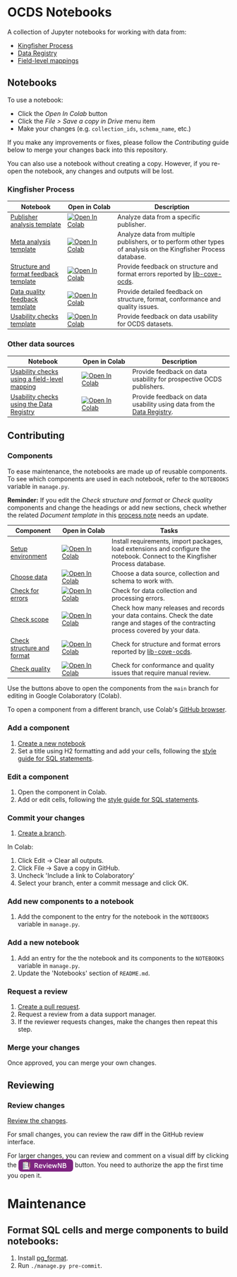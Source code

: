 # OCDS Notebooks

A collection of Jupyter notebooks for working with data from:

- [Kingfisher Process](https://kingfisher-process.readthedocs.io/en/latest/)
- [Data Registry](https://data.open-contracting.org)
- [Field-level mappings](https://www.open-contracting.org/resources/ocds-field-level-mapping-template/)

## Notebooks

To use a notebook:

* Click the *Open In Colab* button
* Click the *File > Save a copy in Drive* menu item
* Make your changes (e.g. `collection_ids`, `schema_name`, etc.)

If you make any improvements or fixes, please follow the *Contributing* guide below to merge your changes back into this repository.

You can also use a notebook without creating a copy. However, if you re-open the notebook, any changes and outputs will be lost.

### Kingfisher Process

Notebook | Open in Colab | Description
-- | -- | --
[Publisher analysis template](https://github.com/open-contracting/notebooks-ocds/blob/main/template_publisher_analysis.ipynb) | [![Open In Colab](https://colab.research.google.com/assets/colab-badge.svg)](https://colab.research.google.com/github/open-contracting/notebooks-ocds/blob/main/template_publisher_analysis.ipynb) | Analyze data from a specific publisher.
[Meta analysis template](https://github.com/open-contracting/notebooks-ocds/blob/main/template_meta_analysis.ipynb) | [![Open In Colab](https://colab.research.google.com/assets/colab-badge.svg)](https://colab.research.google.com/github/open-contracting/notebooks-ocds/blob/main/template_meta_analysis.ipynb) | Analyze data from multiple publishers, or to perform other types of analysis on the Kingfisher Process database.
[Structure and format feedback template](https://github.com/open-contracting/notebooks-ocds/blob/main/template_structure_and_format_feedback.ipynb) | [![Open In Colab](https://colab.research.google.com/assets/colab-badge.svg)](https://colab.research.google.com/github/open-contracting/notebooks-ocds/blob/main/template_structure_and_format_feedback.ipynb) | Provide feedback on structure and format errors reported by [lib-cove-ocds](https://github.com/open-contracting/lib-cove-ocds).
[Data quality feedback template](https://github.com/open-contracting/notebooks-ocds/blob/main/template_data_quality_feedback.ipynb) | [![Open In Colab](https://colab.research.google.com/assets/colab-badge.svg)](https://colab.research.google.com/github/open-contracting/notebooks-ocds/blob/main/template_data_quality_feedback.ipynb) | Provide detailed feedback on structure, format, conformance and quality issues.
[Usability checks template](https://github.com/open-contracting/notebooks-ocds/blob/main/template_usability_checks.ipynb) | [![Open In Colab](https://colab.research.google.com/assets/colab-badge.svg)](https://colab.research.google.com/github/open-contracting/notebooks-ocds/blob/main/template_usability_checks.ipynb) | Provide feedback on data usability for OCDS datasets.

### Other data sources

Notebook | Open in Colab | Description
-- | -- | --
[Usability checks using a field-level mapping](https://github.com/open-contracting/notebooks-ocds/blob/main/template_usability_checks_mapping.ipynb) | [![Open In Colab](https://colab.research.google.com/assets/colab-badge.svg)](https://colab.research.google.com/github/open-contracting/notebooks-ocds/blob/main/template_usability_checks_mapping.ipynb) | Provide feedback on data usability for prospective OCDS publishers.
[Usability checks using the Data Registry](https://github.com/open-contracting/notebooks-ocds/blob/main/template_usability_checks_registry.ipynb) | [![Open In Colab](https://colab.research.google.com/assets/colab-badge.svg)](https://colab.research.google.com/github/open-contracting/notebooks-ocds/blob/main/template_usability_checks_registry.ipynb) | Provide feedback on data usability using data from the [Data Registry](https://data.open-contracting.org/).

## Contributing

### Components

To ease maintenance, the notebooks are made up of reusable components. To see which components are used in each notebook, refer to the `NOTEBOOKS` variable in `manage.py`.

**Reminder:** If you edit the *Check structure and format* or *Check quality* components and change the headings or add new sections, check whether the related *Document template* in this [process note](https://docs.google.com/document/d/1_k7eA2rI-k5EH8VESkVAB73wa_qrpplL-7dKgMLTGZc/edit) needs an update.

Component | Open in Colab | Tasks
-- | -- | --
[Setup environment](https://github.com/open-contracting/notebooks-ocds/blob/main/setup_environment.ipynb) | [![Open In Colab](https://colab.research.google.com/assets/colab-badge.svg)](https://colab.research.google.com/github/open-contracting/notebooks-ocds/blob/main/setup_environment.ipynb) | Install requirements, import packages, load extensions and configure the notebook. Connect to the Kingfisher Process database.
[Choose data](https://github.com/open-contracting/notebooks-ocds/blob/main/choose_data.ipynb) | [![Open In Colab](https://colab.research.google.com/assets/colab-badge.svg)](https://colab.research.google.com/github/open-contracting/notebooks-ocds/blob/main/choose_data.ipynb) | Choose a data source, collection and schema to work with.
[Check for errors](https://github.com/open-contracting/notebooks-ocds/blob/main/check_for_errors.ipynb) | [![Open In Colab](https://colab.research.google.com/assets/colab-badge.svg)](https://colab.research.google.com/github/open-contracting/notebooks-ocds/blob/main/check_for_errors.ipynb) | Check for data collection and processing errors.
[Check scope](https://github.com/open-contracting/notebooks-ocds/blob/main/check_scope.ipynb) | [![Open In Colab](https://colab.research.google.com/assets/colab-badge.svg)](https://colab.research.google.com/github/open-contracting/notebooks-ocds/blob/main/check_scope.ipynb) | Check how many releases and records your data contains. Check the date range and stages of the contracting process covered by your data.
[Check structure and format](https://github.com/open-contracting/notebooks-ocds/blob/main/check_structure_and_format.ipynb) | [![Open In Colab](https://colab.research.google.com/assets/colab-badge.svg)](https://colab.research.google.com/github/open-contracting/notebooks-ocds/blob/main/check_structure_and_format.ipynb) | Check for structure and format errors reported by [lib-cove-ocds](https://github.com/open-contracting/lib-cove-ocds).
[Check quality](https://github.com/open-contracting/notebooks-ocds/blob/main/check_data_quality.ipynb) | [![Open In Colab](https://colab.research.google.com/assets/colab-badge.svg)](https://colab.research.google.com/github/open-contracting/notebooks-ocds/blob/main/check_data_quality.ipynb) | Check for conformance and quality issues that require manual review.

Use the buttons above to open the components from the `main` branch for editing in Google Colaboratory (Colab).

To open a component from a different branch, use Colab's [GitHub browser](https://colab.research.google.com/github/open-contracting/notebooks-ocds).

### Add a component

1. [Create a new notebook](https://colab.research.google.com/#create=true)
2. Set a title using H2 formatting and add your cells, following the [style guide for SQL statements](https://ocp-software-handbook.readthedocs.io/en/latest/services/postgresql.html#sql-statements).

### Edit a component

1. Open the component in Colab.
2. Add or edit cells, following the [style guide for SQL statements](https://ocp-software-handbook.readthedocs.io/en/latest/services/postgresql.html#sql-statements).

### Commit your changes

1. [Create a branch](https://docs.github.com/en/pull-requests/collaborating-with-pull-requests/proposing-changes-to-your-work-with-pull-requests/creating-and-deleting-branches-within-your-repository#creating-a-branch).

In Colab:

1. Click Edit -> Clear all outputs.
1. Click File -> Save a copy in GitHub.
1. Uncheck 'Include a link to Colaboratory'
1. Select your branch, enter a commit message and click OK.

### Add new components to a notebook

1. Add the component to the entry for the notebook in the `NOTEBOOKS` variable in `manage.py`.

### Add a new notebook

1. Add an entry for the the notebook and its components to the `NOTEBOOKS` variable in `manage.py`.
4. Update the 'Notebooks' section of `README.md`.

### Request a review

1. [Create a pull request](https://docs.github.com/en/pull-requests/collaborating-with-pull-requests/proposing-changes-to-your-work-with-pull-requests/creating-a-pull-request).
2. Request a review from a data support manager.
3. If the reviewer requests changes, make the changes then repeat this step.

### Merge your changes

Once approved, you can merge your own changes.

## Reviewing

### Review changes

[Review the changes](https://docs.github.com/en/pull-requests/collaborating-with-pull-requests/reviewing-changes-in-pull-requests/reviewing-proposed-changes-in-a-pull-request).

For small changes, you can review the raw diff in the GitHub review interface.

For larger changes, you can review and comment on a visual diff by clicking the <img align="absmiddle"  alt="ReviewNB" height="28" class="BotMessageButtonImage" src="https://raw.githubusercontent.com/ReviewNB/support/master/images/button_reviewnb.png"/> button. You need to authorize the app the first time you open it.

# Maintenance

## Format SQL cells and merge components to build notebooks:

1. Install [pg_format](https://github.com/darold/pgFormatter).
2. Run `./manage.py pre-commit`.
